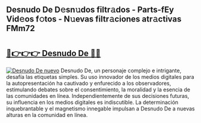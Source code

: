## Desnudo De D𝚎sn𝚞dos filtr𝚊dos - Parts-fEy Vid𝚎os f𝚘tos - N𝚞evas filtr𝚊ciones atr𝚊ctivas FMm72

# <h2><a href="http://mb8isad.tromn.icu/?c=Desnudo+De">🔗👉👉👉 Desnudo De 🔗🔗</a></h2>

[![Desnudo De nuevo](https://i.imgur.com/pEAQMta.gif)](http://mb8isad.tromn.icu/?c=Desnudo+De)
Desnudo De, un personaje complejo e intrigante, desafía las etiquetas simples. Su uso innovador de los medios digitales para la autopresentación ha cautivado y enfurecido a los observadores, estimulando debates sobre el consentimiento, la moralidad y la esencia de las comunidades en línea. Independientemente de sus decisiones futuras, su influencia en los medios digitales es indiscutible. La determinación inquebrantable y el magnetismo innegable impulsan a Desnudo De a nuevas alturas en la comunidad en línea.
